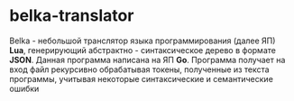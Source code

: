 # belka-translator
Belka - небольшой транслятор языка программирования (далее ЯП) **Lua**, генерирующий абстрактно - синтаксическое дерево в формате **JSON**. Данная программа написана на ЯП **Go**. Программа получает на вход файл рекурсивно обрабатывая токены, полученные из текста программы, учитывая некоторые синтаксические и семантические ошибки
